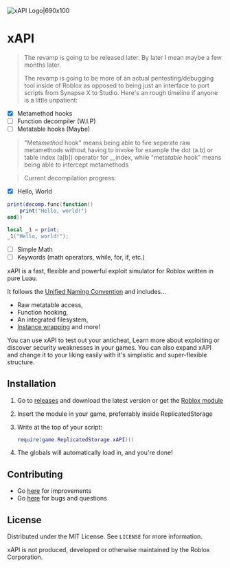 ![xAPI Logo|690x100](https://devforum-uploads.s3.dualstack.us-east-2.amazonaws.com/uploads/original/5X/6/d/f/5/6df5d571c93d17dc7d7db717f8cb15248defd552.png)

xAPI
====

> The revamp is going to be released later. By later I mean maybe a few months later.
>
> The revamp is going to be more of an actual pentesting/debugging tool inside of Roblox as opposed to being just an interface to port scripts from Synapse X to Studio.
> Here's an rough timeline if anyone is a little unpatient:

- [X] Metamethod hooks
- [ ] Function decompiler (W.I.P)
- [ ] Metatable hooks (Maybe)

> "Meta*method* hook" means being able to fire seperate raw metamethods without having to invoke for example the dot (a.b) or table index (a[b]) operator for __index, while "meta*table* hook" means being able to intercept metamethods

> Current decompilation progress:

- [X] Hello, World
```lua
print(decomp.func(function()
	print("Hello, world!")
end))

local _1 = print;
_1("Hello, world!");
```
- [ ] Simple Math
- [ ] Keywords (math operators, while, for, if, etc.)

xAPI is a fast, flexible and powerful exploit simulator for Roblox written in pure Luau.

It follows the [Unified Naming Convention](https://github.com/unified-naming-convention/NamingStandard/tree/main) and includes...

- Raw metatable access,
- Function hooking,
- An integrated filesystem,
- [Instance wrapping](https://devforum.roblox.com/t/wrapping-with-metatables-or-how-to-alter-the-functionality-of-roblox-objects-without-touching-them/221611) and more!

You can use xAPI to test out your anticheat, Learn more about exploiting or discover security weaknesses in your games.
You can also expand xAPI and change it to your liking easily with it's simplistic and super-flexible structure.

Installation
----

1. Go to [releases](https://github.com/3skue/xAPI/releases/) and download the latest version or get the [Roblox module](https://create.roblox.com/marketplace/asset/15836677813/)
2. Insert the module in your game, preferrably inside ReplicatedStorage
3. Write at the top of your script:
   
   ```lua
   require(game.ReplicatedStorage.xAPI)()
   ```
4. The globals will automatically load in, and you're done!

Contributing
----

- Go [here](https://github.com/3skue/xAPI/pulls) for improvements
- Go [here](https://github.com/3skue/xAPI/issues) for bugs and questions

License
----

Distributed under the MIT License. See `LICENSE` for more information.

xAPI is not produced, developed or otherwise maintained by the Roblox Corporation.
